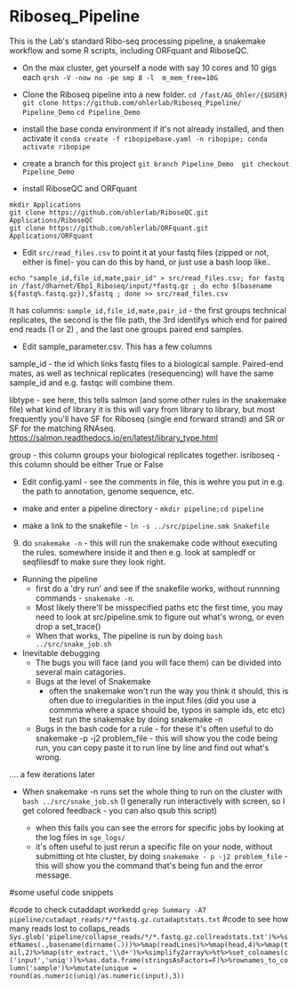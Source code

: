 # Riboseq_Pipeline
This is the Lab's standard Ribo-seq processing pipeline, a snakemake workflow and some R scripts, including ORFquant and RiboseQC.

- On the max cluster, get yourself a node with say 10 cores and 10 gigs each
``qrsh -V -now no -pe smp 8 -l  m_mem_free=10G``

- Clone the Riboseq pipeline into a new folder.
``cd /fast/AG_Ohler/{$USER}``
``git clone https://github.com/ohlerlab/Riboseq_Pipeline/ Pipeline_Demo``
`cd Pipeline_Demo`

- install the base conda environment if it's not already installed, and then activate it
``conda create -f ribopipebase.yaml -n ribopipe;
conda activate ribopipe``

- create a branch for this project
`git branch Pipeline_Demo 
git checkout Pipeline_Demo`

- install RiboseQC and ORFquant
```
mkdir Applications
git clone https://github.com/ohlerlab/RiboseQC.git Applications/RiboseQC
git clone https://github.com/ohlerlab/ORFquant.git Applications/ORFquant
```

- Edit ``src/read_files.csv`` to point it at your fastq files (zipped or not, either is fine)- you can do this by hand, or just use a bash loop like..

``echo "sample_id,file_id,mate,pair_id" > src/read_files.csv; for fastq in /fast/dharnet/Ebp1_Riboseq/input/*fastq.gz ; do echo $(basename ${fastq%.fastq.gz}),$fastq ; done >> src/read_files.csv``

It has columns: ``sample_id,file_id,mate,pair_id`` - the first groups technical replicates, the second is the file path, the 3rd identifys which end for paired end reads (1 or 2) , and the last one groups paired end samples.

- Edit sample_parameter.csv. This has a few columns

sample_id - the id which links fastq files to a biological sample. Paired-end mates, as well as technical replicates (resequencing) will have the same sample_id and e.g. fastqc will combine them.

libtype - see here, this tells salmon (and some other rules in the snakemake file) what kind of library it is
this will vary from library to library, but most frequently you'll have SF for Riboseq (single end forward strand) and SR or SF for the matching RNAseq.
https://salmon.readthedocs.io/en/latest/library_type.html

group - this column groups your biological replicates together.
isriboseq - this column should be either True or False

- Edit config.yaml - see the comments in file, this is wehre you put in e.g. the path to annotation, genome sequence, etc.

- make and enter a pipeline directory - ``mkdir pipeline;cd pipeline``
- make a link to the snakefile - ``ln -s ../src/pipeline.smk Snakefile``
9) do ``snakemake -n``  - this will run the snakemake code without executing the rules.  somewhere inside it and then e.g. look at sampledf or seqfilesdf to make sure they look right.
- Running the pipeline
    - first do a 'dry run' and see if the snakefile works, without runnning commands - `snakemake -n`.
    - Most likely there'll be misspecified paths etc the first time, you may need to look at src/pipeline.smk to figure out what's wrong, or even drop a set_trace()
    - When that works, The pipeline is run by doing ```bash ../src/snake_job.sh```
- Inevitable debugging
    - The bugs you will face (and you will face them) can be divided into several main catagories.
    - Bugs at the level of Snakemake
        - often the snakemake won't run the way you think it should, this is often due to irregularities in the input files (did you use a commma where a space should be, typos in sample ids, etc etc) test run the snakemake by doing snakemake -n
    - Bugs in the bash code for a rule - for these it's often useful to do snakemake -p -j2 problem_file - this will show you the code being run, you can copy paste it to run line by line and find out what's wrong.
    

.... a few iterations later


- When snakemake -n runs set the whole thing to run on the cluster with ``bash ../src/snake_job.sh`` (I generally run interactively with screen, so I get colored feedback - you can also qsub this script)

	- when this fails you can see the errors for specific jobs by looking at the log files in ``sge_logs/``
	- it's often useful to just rerun a specific file on your node, without submitting ot hte cluster, by doing ``snakemake - p -j2 problem_file`` - this will show you the command that's being fun and the error message.

#some useful code snippets

#code to check cutaddapt workedd
    ```grep Summary -A7 pipeline/cutadapt_reads/*/*fastq.gz.cutadaptstats.txt```
#code to see how many reads lost to collaps_reads
```Sys.glob('pipeline/collapse_reads/*/*.fastq.gz.collreadstats.txt')%>%setNames(.,basename(dirname(.)))%>%map(readLines)%>%map(head,4)%>%map(tail,2)%>%map(str_extract,'\\d+')%>%simplify2array%>%t%>%set_colnames(c('input','uniq'))%>%as.data.frame(stringsAsFactors=F)%>%rownames_to_column('sample')%>%mutate(unique = round(as.numeric(uniq)/as.numeric(input),3))```

